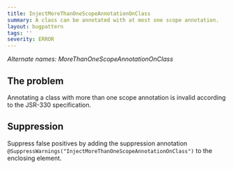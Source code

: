 ```yaml
---
title: InjectMoreThanOneScopeAnnotationOnClass
summary: A class can be annotated with at most one scope annotation.
layout: bugpattern
tags: ''
severity: ERROR
---
```


<!--
*** AUTO-GENERATED, DO NOT MODIFY ***
To make changes, edit the @BugPattern annotation or the explanation in docs/bugpattern.
-->

_Alternate names: MoreThanOneScopeAnnotationOnClass_

## The problem
Annotating a class with more than one scope annotation is invalid according to
the JSR-330 specification.

## Suppression
Suppress false positives by adding the suppression annotation `@SuppressWarnings("InjectMoreThanOneScopeAnnotationOnClass")` to the enclosing element.
